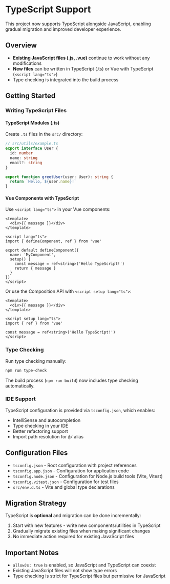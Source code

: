 # TypeScript Support

This project now supports TypeScript alongside JavaScript, enabling gradual migration and improved developer experience.

## Overview

- **Existing JavaScript files (.js, .vue)** continue to work without any modifications
- **New files** can be written in TypeScript (.ts) or Vue with TypeScript (`<script lang="ts">`)
- Type checking is integrated into the build process

## Getting Started

### Writing TypeScript Files

#### TypeScript Modules (.ts)

Create `.ts` files in the `src/` directory:

```typescript
// src/utils/example.ts
export interface User {
  id: number
  name: string
  email?: string
}

export function greetUser(user: User): string {
  return `Hello, ${user.name}!`
}
```

#### Vue Components with TypeScript

Use `<script lang="ts">` in your Vue components:

```vue
<template>
  <div>{{ message }}</div>
</template>

<script lang="ts">
import { defineComponent, ref } from 'vue'

export default defineComponent({
  name: 'MyComponent',
  setup() {
    const message = ref<string>('Hello TypeScript!')
    return { message }
  }
})
</script>
```

Or use the Composition API with `<script setup lang="ts">`:

```vue
<template>
  <div>{{ message }}</div>
</template>

<script setup lang="ts">
import { ref } from 'vue'

const message = ref<string>('Hello TypeScript!')
</script>
```

### Type Checking

Run type checking manually:

```bash
npm run type-check
```

The build process (`npm run build`) now includes type checking automatically.

### IDE Support

TypeScript configuration is provided via `tsconfig.json`, which enables:
- IntelliSense and autocompletion
- Type checking in your IDE
- Better refactoring support
- Import path resolution for `@/` alias

## Configuration Files

- `tsconfig.json` - Root configuration with project references
- `tsconfig.app.json` - Configuration for application code
- `tsconfig.node.json` - Configuration for Node.js build tools (Vite, Vitest)
- `tsconfig.vitest.json` - Configuration for test files
- `src/env.d.ts` - Vite and global type declarations

## Migration Strategy

TypeScript is **optional** and migration can be done incrementally:

1. Start with new features - write new components/utilities in TypeScript
2. Gradually migrate existing files when making significant changes
3. No immediate action required for existing JavaScript files

## Important Notes

- `allowJs: true` is enabled, so JavaScript and TypeScript can coexist
- Existing JavaScript files will not show type errors
- Type checking is strict for TypeScript files but permissive for JavaScript
